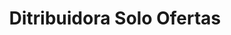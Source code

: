 ---
title: "Ditribuidora Solo Ofertas"
url: /los-lagos/ditribuidora-solo-ofertas/
shop: Allgemein
---